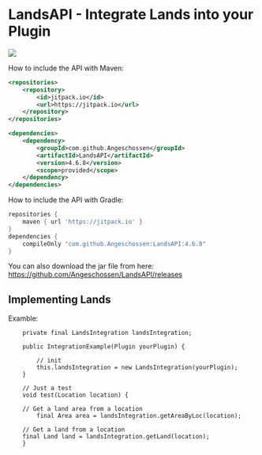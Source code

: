 # LandsAPI - Integrate Lands into your Plugin
[![](https://jitpack.io/v/Angeschossen/LandsAPI.svg)](https://jitpack.io/#Angeschossen/LandsAPI)


How to include the API with Maven: 
```xml
<repositories>
	<repository>
		<id>jitpack.io</id>
		<url>https://jitpack.io</url>
	</repository>
</repositories>

<dependencies>
    <dependency>
        <groupId>com.github.Angeschossen</groupId>
        <artifactId>LandsAPI</artifactId>
        <version>4.6.8</version>
        <scope>provided</scope>
    </dependency>
</dependencies>
```

How to include the API with Gradle:
```groovy
repositories {
	maven { url 'https://jitpack.io' }
}
dependencies {
    compileOnly "com.github.Angeschossen:LandsAPI:4.6.8"
}
```


You can also download the jar file from here: https://github.com/Angeschossen/LandsAPI/releases


## Implementing Lands
Examble:

```
    private final LandsIntegration landsIntegration;

    public IntegrationExample(Plugin yourPlugin) {

        // init
        this.landsIntegration = new LandsIntegration(yourPlugin);
    }

    // Just a test
    void test(Location location) {

   	// Get a land area from a location
        final Area area = landsIntegration.getAreaByLoc(location);
	
	// Get a land from a location
	final Land land = landsIntegration.getLand(location);
    }

```
